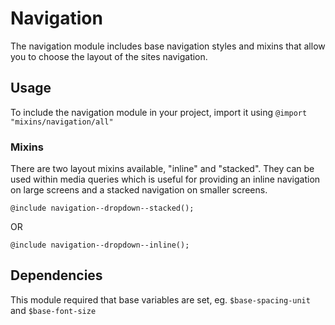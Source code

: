 
# Navigation

The navigation module includes base navigation styles and mixins that allow you to choose the layout of the sites navigation.

## Usage

To include the navigation module in your project, import it using `@import "mixins/navigation/all"`

### Mixins

There are two layout mixins available, "inline" and "stacked". They can be used within media queries which is useful for providing an inline navigation on large screens and a stacked navigation on smaller screens.

`@include navigation--dropdown--stacked();`

OR

`@include navigation--dropdown--inline();`

## Dependencies

This module required that base variables are set, eg. `$base-spacing-unit` and `$base-font-size`
